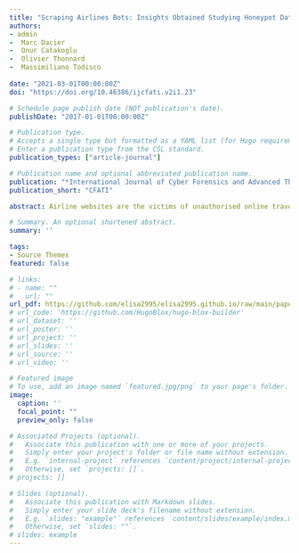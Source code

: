```yaml
---
title: "Scraping Airlines Bots: Insights Obtained Studying Honeypot Data"
authors:
- admin
-  Marc Dacier
-  Onur Catakoglu
-  Olivier Thonnard
-  Massimiliano Todisco
  
date: "2021-03-01T00:00:00Z"
doi: "https://doi.org/10.46386/ijcfati.v2i1.23"

# Schedule page publish date (NOT publication's date).
publishDate: "2017-01-01T00:00:00Z"

# Publication type.
# Accepts a single type but formatted as a YAML list (for Hugo requirements).
# Enter a publication type from the CSL standard.
publication_types: ["article-journal"]

# Publication name and optional abbreviated publication name.
publication: "*International Journal of Cyber Forensics and Advanced Threat Investigations*(2)"
publication_short: "CFATI"

abstract: Airline websites are the victims of unauthorised online travel agencies and aggregators that use armies of bots to scrape prices and flight information. These so-called Advanced Persistent Bots (APBs) are highly sophisticated. On top of the valuable information taken away, these huge quantities of requests consume a very substantial amount of resources on the airlines' websites. In this work, we propose a deceptive approach to counter scraping bots. We present a platform capable of mimicking airlines' sites changing prices at will. We provide results on the case studies we performed with it. We have lured bots for almost 2 months, fed them with indistinguishable inaccurate information. Studying the collected requests, we have found behavioural patterns that could be used as complementary bot detection. Moreover, based on the gathered empirical pieces of evidence, we propose a method to investigate the claim commonly made that proxy services used by web scraping bots have millions of residential IPs at their disposal. Our mathematical models indicate that the amount of IPs is likely 2 to 3 orders of magnitude smaller than the one claimed. This finding suggests that an IP reputation-based blocking strategy could be effective, contrary to what operators of these websites think today.

# Summary. An optional shortened abstract.
summary: ''

tags:
- Source Themes
featured: false

# links:
# - name: ""
#   url: ""
url_pdf: https://github.com/elisa2995/elisa2995.github.io/raw/main/papers/Chiapponi_Scraping_2021.pdf
# url_code: 'https://github.com/HugoBlox/hugo-blox-builder'
# url_dataset: ''
# url_poster: ''
# url_project: ''
# url_slides: ''
# url_source: ''
# url_video: ''

# Featured image
# To use, add an image named `featured.jpg/png` to your page's folder. 
image:
  caption: ''
  focal_point: ""
  preview_only: false

# Associated Projects (optional).
#   Associate this publication with one or more of your projects.
#   Simply enter your project's folder or file name without extension.
#   E.g. `internal-project` references `content/project/internal-project/index.md`.
#   Otherwise, set `projects: []`.
# projects: []

# Slides (optional).
#   Associate this publication with Markdown slides.
#   Simply enter your slide deck's filename without extension.
#   E.g. `slides: "example"` references `content/slides/example/index.md`.
#   Otherwise, set `slides: ""`.
# slides: example
---
```



